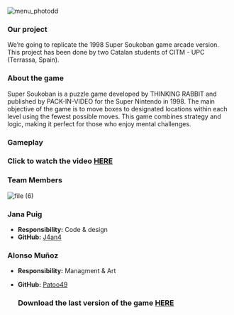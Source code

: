 ![menu_photodd](https://github.com/J4an4/Game-Analysis-Super-Soukoban/assets/160216332/34589107-0866-4fda-9a02-f69af0fb4e16)

### **Our project**

We’re going to replicate the 1998 Super Soukoban game arcade version. This project has been done by two Catalan students of CITM - UPC (Terrassa, Spain).



### **About the game**

Super Soukoban is a puzzle game developed by THINKING RABBIT and published by PACK-IN-VIDEO for the Super Nintendo in 1998. The main objective of the game is to move boxes to designated locations within each level using the fewest possible moves. This game combines strategy and logic, making it perfect for those who enjoy mental challenges.



### **Gameplay**

  ### Click to watch the video [HERE](https://www.youtube.com/watch?v=drR33b3_z1c)



### **Team Members**

![file (6)](https://github.com/J4an4/Game-Analysis-Super-Soukoban/assets/160216332/17f84620-913e-41aa-9a99-85aafa19dd74)



### **Jana Puig**
- **Responsibility:** Code & design
- **GitHub:** [J4an4](https://github.com/J4an4)

### **Alonso Muñoz**
- **Responsibility:** Managment & Art
- **GitHub:** [Patoo49](https://github.com/Patoo49)

  ### Download the last version of the game [HERE](https://github.com/J4an4/Game-Analysis-Super-Soukoban/releases)

